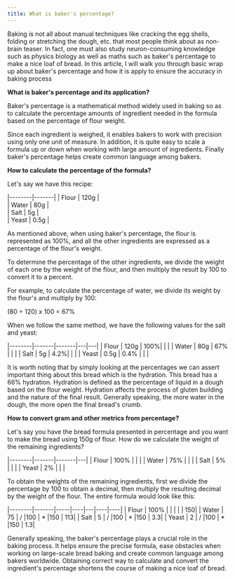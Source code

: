 ```yaml
---
title: What is baker's percentage?
---
```


Baking is not all about manual techniques like cracking the egg shells, folding or stretching the dough, etc. that most people think about as non-brain teaser. In fact, one must also study neuron-consuming knowledge such as physics biology as well as maths such as baker's percentage to make a nice loaf of bread. In this article, I will walk you through basic wrap up about baker's percentage and how it is apply to ensure the accuracy in baking process

<b> What is baker's percentage and its application? </b>

Baker's percentage is a mathematical method widely used in baking so as to calculate the percentage amounts of ingredient needed in the formula based on the percentage of flour weight.

Since each ingredient is weighed, it enables bakers to work with precision using only one unit of measure. In addition, it is quite easy to scale a formula up or down when working with large amount of ingredients. Finally baker's percentage helps create common language among bakers.

<b> How to calculate the percentage of the formula? </b>

Let's say we have this recipe:

|--------|-------|
|  Flour | 120g  |  
|  Water | 80g   |   
|  Salt  | 5g    |   
|  Yeast | 0.5g  |   

As mentioned above, when using baker's percentage, the flour is represented as 100%, and all the other ingredients are expressed as a percentage of the flour's weight.

To determine the percentage of the other ingredients, we divide the weight of each one by the weight of the flour, and then multiply the result by 100 to convert it to a percent.

For example, to calculate the percentage of water, we divide its weight by the flour's and multiply by 100:

(80 ÷ 120) x 100 = 67%

When we follow the same method, we have the following values for the salt and yeast:

|--------|-------|-------|---|---|
| Flour  |  120g |   100%|   |   |
| Water  |  80g  |   67% |   |   |
| Salt   |  5g   |   4.2%|   |   |
| Yeast  | 0.5g  |  0.4% |   |   |

It is worth noting that by simply looking at the percentages we can assert important thing about this bread which is the hydration. This bread has a 66% hydration. Hydration is defined as the percentage of liquid in a dough based on the flour weight. Hydration affects the process of gluten building and the nature of the final result. Generally speaking, the more water in the dough, the more open the final bread's crumb.

<b> How to convert gram and other metrics from percentage? </b>

Let's say you have the bread formula presented in percentage and you want to make the bread using 150g of flour. How do we calculate the weight of the remaining ingredients?

|--------|-------|-------|---|
| Flour  |  100% |       |   |
| Water  |  75%  |       |   |
| Salt   |  5%   |       |   |
| Yeast  |  2%   |       |   |

To obtain the weights of the remaining ingredients, first we divide the percentage by 100 to obtain a decimal, then multiply the resulting decimal by the weight of the flour. The entire formula would look like this:

|--------|-------|-----|----|---|----|----|
| Flour  |  100% |     |    |   |    | 150|
| Water  |  75   |  /  |100 | * |150 | 113|
| Salt   |  5    |  /  |100 | * |150 | 3.3|
| Yeast  |  2    |  /  |100 | * |150 | 1.3|


Generally speaking, the baker's percentage plays a crucial role in the baking process. It helps ensure the precise formula, ease obstacles when working on large-scale bread baking and create common language among bakers worldwide. Obtaining correct way to calculate and convert the ingredient's percentage shortens the course of making a nice loaf of bread.
